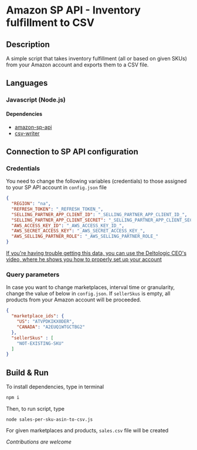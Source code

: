 # Amazon SP API - Inventory fulfillment to CSV
## Description
A simple script that takes inventory fulfillment (all or based on given SKUs) from your Amazon account
and exports them to a CSV file.
## Languages
### Javascript (Node.js)
#### Dependencies
- [amazon-sp-api](https://www.npmjs.com/package/amazon-sp-api)
- [csv-writer](https://www.npmjs.com/package/csv-writer)

## Connection to SP API configuration
### Credentials
You need to change the following variables (credentials) to those assigned to your SP API account in `config.json` file
```json
{
  "REGION": "na",
  "REFRESH_TOKEN": "_REFRESH_TOKEN_",
  "SELLING_PARTNER_APP_CLIENT_ID": "_SELLING_PARTNER_APP_CLIENT_ID_",
  "SELLING_PARTNER_APP_CLIENT_SECRET": "_SELLING_PARTNER_APP_CLIENT_SECRET_",
  "AWS_ACCESS_KEY_ID": "_AWS_ACCESS_KEY_ID_",
  "AWS_SECRET_ACCESS_KEY": "_AWS_SECRET_ACCESS_KEY_",
  "AWS_SELLING_PARTNER_ROLE": "_AWS_SELLING_PARTNER_ROLE_"
}
```
[If you're having trouble getting this data, you can use the Deltologic CEO's video,
where he shows you how to properly set up your account](https://youtu.be/bHBFElmWRNg)
### Query parameters
In case you want to change marketplaces, interval time or granularity, change
the value of below in `config.json`. If `sellerSkus` is empty, all products from your Amazon account
will be proceeded.
```json
{
  "marketplace_ids": {
    "US": "ATVPDKIKX0DER",
    "CANADA": "A2EUQ1WTGCTBG2"
  },
  "sellerSkus" : [
    "NOT-EXISTING-SKU"
  ]
}
```

## Build & Run
To install dependencies, type in terminal
```bash
npm i
```

Then, to run script, type
```shell
node sales-per-sku-asin-to-csv.js
```
For given marketplaces and products, `sales.csv` file will be created

_Contributions are welcome_
